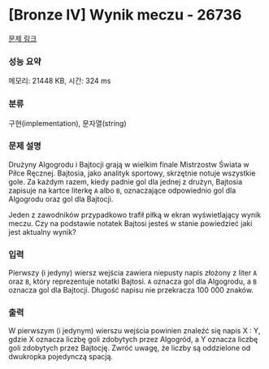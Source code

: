 # [Bronze IV] Wynik meczu - 26736 

[문제 링크](https://www.acmicpc.net/problem/26736) 

### 성능 요약

메모리: 21448 KB, 시간: 324 ms

### 분류

구현(implementation), 문자열(string)

### 문제 설명

<p>Drużyny Algogrodu i Bajtocji grają w wielkim finale Mistrzostw Świata w Piłce Ręcznej. Bajtosia, jako analityk sportowy, skrzętnie notuje wszystkie gole. Za każdym razem, kiedy padnie gol dla jednej z drużyn, Bajtosia zapisuje na kartce literkę <code>A</code> albo <code>B</code>, oznaczające odpowiednio gol dla Algogrodu oraz gol dla Bajtocji.</p>

<p>Jeden z zawodników przypadkowo trafił piłką w ekran wyświetlający wynik meczu. Czy na podstawie notatek Bajtosi jesteś w stanie powiedzieć jaki jest aktualny wynik?</p>

### 입력 

 <p>Pierwszy (i jedyny) wiersz wejścia zawiera niepusty napis złożony z liter <code>A</code> oraz <code>B</code>, który reprezentuje notatki Bajtosi. <code>A</code> oznacza gol dla Algogrodu, a <code>B</code> oznacza gol dla Bajtocji. Długość napisu nie przekracza 100 000 znaków.</p>

### 출력 

 <p>W pierwszym (i jedynym) wierszu wejścia powinien znaleźć się napis X : Y, gdzie X oznacza liczbę goli zdobytych przez Algogród, a Y oznacza liczbę goli zdobytych przez Bajtocję. Zwróć uwagę, że liczby są oddzielone od dwukropka pojedynczą spacją.</p>

